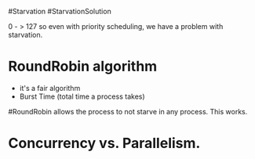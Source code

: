 
#Starvation #StarvationSolution

0 - > 127 
so even with priority scheduling, we have a problem with starvation. 

# RoundRobin algorithm 
- it's a fair algorithm 
- Burst Time (total time a process takes)

#RoundRobin allows the process to not starve in any process. This works. 

# Concurrency vs. Parallelism. 
